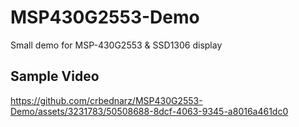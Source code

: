 # MSP430G2553-Demo
Small demo for MSP-430G2553 & SSD1306 display

## Sample Video
https://github.com/crbednarz/MSP430G2553-Demo/assets/3231783/50508688-8dcf-4063-9345-a8016a461dc0


